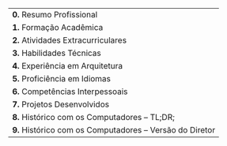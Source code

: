 |                                                          |
| :------------------------------------------------------- |
| **0.** Resumo Profissional                               |
| **1.** Formação Acadêmica                                |
| **2.** Atividades Extracurriculares                      |
| **3.** Habilidades Técnicas                              |
| **4.** Experiência em Arquitetura                        |
| **5.** Proficiência em Idiomas                           |
| **6.** Competências Interpessoais                        |
| **7.** Projetos Desenvolvidos                            |
| **8.** Histórico com os Computadores – TL;DR;            |
| **9.** Histórico com os Computadores – Versão do Diretor |
